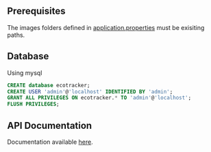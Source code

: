 ## Prerequisites
The images folders defined in [application.properties](src/main/resources/application.properties) must be exisiting paths.

## Database
Using mysql
```sql
CREATE database ecotracker;
CREATE USER 'admin'@'localhost' IDENTIFIED BY 'admin';
GRANT ALL PRIVILEGES ON ecotracker.* TO 'admin'@'localhost';
FLUSH PRIVILEGES;
```

## API Documentation
Documentation available [here](http://localhost:8080/swagger-ui/index.html).
